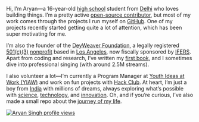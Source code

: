 Hi, I’m Aryan—a 16-year-old [high school](https://kvsangathan.nic.in/en/) student from [Delhi](https://en.wikipedia.org/wiki/New_Delhi) who loves building things. I’m a pretty active [open-source contributor](https://github.com/aryan6673?tab=repositories), but most of my work comes through the projects I run myself on [GitHub](https://en.wikipedia.org/wiki/GitHub). One of my projects recently started getting quite a lot of attention, which has been super motivating for me.  

I’m also the founder of the [DeyWeaver Foundation](https://npo.deyweaver.live), a legally registered [501(c)(3)](https://en.wikipedia.org/wiki/501(c)(3)_organization) [nonprofit](https://en.wikipedia.org/wiki/Nonprofit_organization) based in [Los Angeles](https://en.wikipedia.org/wiki/Los_Angeles), now fiscally sponsored by [IFERS](https://ifers.org/). Apart from coding and research, I’ve written my [first book](https://www.amazon.com/Zero-Job-job-without-waiting-college-ebook/dp/B0D57HYFZ5), and I sometimes dive into professional singing (with around 2.5M streams).  

I also volunteer a lot—I’m currently a Program Manager at [Youth Ideas at Work (YIAW)](https://yiaw.org/) and work on fun projects with [Hack Club](https://hackclub.com/). At heart, I’m just a boy from [India](https://en.wikipedia.org/wiki/India) with millions of dreams, always exploring what’s possible with [science](https://en.wikipedia.org/wiki/Science), [technology](https://en.wikipedia.org/wiki/Technology), and [innovation](https://en.wikipedia.org/wiki/Innovation).  Oh, and if you’re curious, I’ve also made a small repo about the [journey of my life](https://github.com/aryan6673/LIFE).

[![Aryan Singh profile views]()](https://u8views.com/github/aryan6673)
